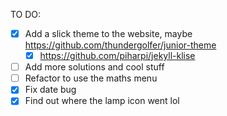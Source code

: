 TO DO:
- [x] Add a slick theme to the website, maybe https://github.com/thundergolfer/junior-theme
  - [x] https://github.com/piharpi/jekyll-klise
- [ ] Add more solutions and cool stuff
- [ ] Refactor to use the maths menu
- [x] Fix date bug
- [x] Find out where the lamp icon went lol